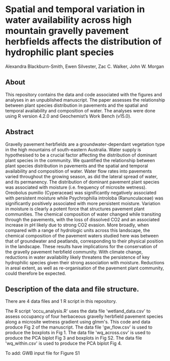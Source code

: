 # Spatial and temporal variation in water availability across high mountain gravelly pavement herbfields affects the distribution of hydrophilic plant species
Alexandra Blackburn-Smith, Ewen Silvester, Zac C. Walker, John W. Morgan 

## About
This repository contains the data and code associated with the figures and analyses in an unpublished manuscript. The paper assesses the relationship between plant species distribution in pavements and the spatial and temporal availability and composition of water. The analyses were done using R version 4.2.0 and Geochemist’s Work Bench (v15.0).

## Abstract
Gravelly pavement herbfields are a groundwater-dependant vegetation type in the high mountains of south-eastern Australia. Water supply is hypothesised to be a crucial factor affecting the distribution of dominant plant species in the community. We quantified the relationship between plant species distribution in pavements and the spatial and temporal availability and composition of water. Water flow rates into pavements varied throughout the growing season, as did the lateral spread of water, and its permanency. The distribution of dominant pavement plant species was associated with moisture (i.e. frequency of microsite wetness). Oreobolus pumilio (Cyperaceae) was significantly negatively associated with persistent moisture while Psychrophilia introloba (Ranunculaceae) was significantly positively associated with more persistent moisture. Variation in moisture is clearly a potent force that structures pavement plant communities. The chemical composition of water changed while transiting through the pavements, with the loss of dissolved CO2 and an associated increase in pH likely due to strong CO2 evasion. More broadly, when compared with a range of hydrologic units across this landscape, the chemical composition of the pavement waters studied here was between that of groundwater and peatlands, corresponding to their physical position in the landscape.  These results have implications for the conservation of the gravelly pavement herbfield community. With climate change, reductions in water availability likely threatens the persistence of key hydrophilic species given their strong association with moisture. Reductions in areal extent, as well as re-organisation of the pavement plant community, could therefore be expected.

## Description of the data and file structure.
There are 4 data files and 1 R script in this repository.

The R script 'occu_analysis.R' uses the data file 'wetland_data.csv' to assess occupancy of four herbaceous gravelly herbfield pavement species along a microsite wetness gradient using glmm's. This code and data produce Fig 2 of the manuscript.
The data file 'gw_flow.csv' is used to produce the boxplots in Fig 1. The data file 'wq_across.csv' is used to produce the PCA biplot Fig 3 and boxplots in Fig S2. The data file 'wq_within.csv' is used to produce the PCA biplot Fig 4.

To add: GWB input file for Figure S1
